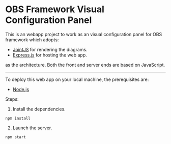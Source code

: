# OBS Framework Visual Configuration Panel

This is an webapp project to work as an visual configuration panel for OBS framework which adopts:

* [JointJS](https://www.jointjs.com) for rendering the diagrams.
* [Express.js](https://expressjs.com) for hosting the web app.

as the architecture. Both the front and server ends are based on JavaScript.

----

To deploy this web app on your local machine, the prerequisites are: 

* [Node.js](https://nodejs.org)

Steps:
1. Install the dependencies.
```shell
npm install
```

2. Launch the server.
```shell
npm start
```
